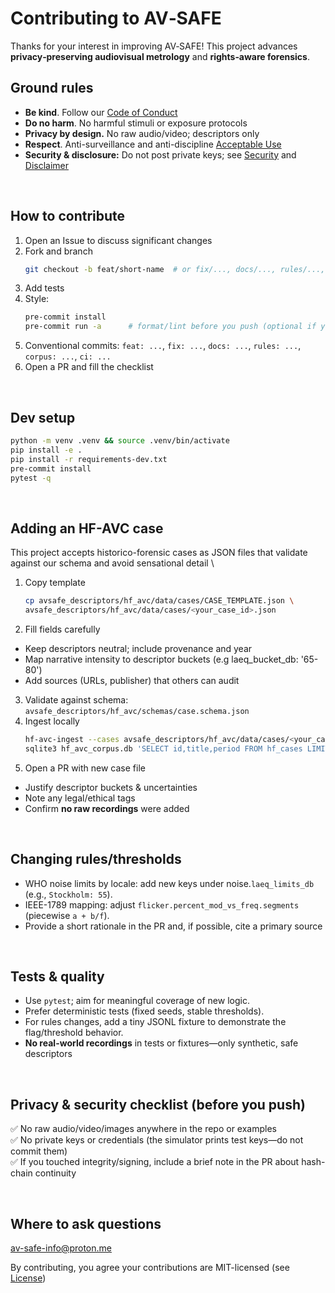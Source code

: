 # Contributing to AV‑SAFE

Thanks for your interest in improving AV‑SAFE! This project advances **privacy‑preserving audiovisual metrology** and **rights‑aware forensics**.

## Ground rules
- **Be kind**. Follow our [Code of Conduct](CODE_OF_CONDUCT.md)
- **Do no harm**. No harmful stimuli or exposure protocols
- **Privacy by design.** No raw audio/video; descriptors only
- **Respect**. Anti-surveillance and anti-discipline [Acceptable Use](ACCEPTABLE_USE.md)
- **Security & disclosure:** Do not post private keys; see [Security](SECURITY.md) and [Disclaimer](DISCLAIMER.md)

<br>

## How to contribute
1. Open an Issue to discuss significant changes
2. Fork and branch
   ```bash
   git checkout -b feat/short-name  # or fix/..., docs/..., rules/..., corpus/...
   ```
3. Add tests
4. Style:
   ```bash
   pre-commit install
   pre-commit run -a      # format/lint before you push (optional if you dislike auto-lint)
   ```
7. Conventional commits: `feat: ...`, `fix: ...`, `docs: ...`, `rules: ...`, `corpus: ...`, `ci: ...`
8. Open a PR and fill the checklist
   
<br>

## Dev setup
```bash
python -m venv .venv && source .venv/bin/activate
pip install -e .
pip install -r requirements-dev.txt
pre-commit install
pytest -q
```
<br>

## Adding an HF-AVC case
This project accepts historico-forensic cases as JSON files that validate against our schema and avoid sensational detail
\
1. Copy template
   ```bash
   cp avsafe_descriptors/hf_avc/data/cases/CASE_TEMPLATE.json \
   avsafe_descriptors/hf_avc/data/cases/<your_case_id>.json
   ```
2. Fill fields carefully
- Keep descriptors neutral; include provenance and year
- Map narrative intensity to descriptor buckets (e.g laeq_bucket_db: '65-80')
- Add sources (URLs, publisher) that others can audit

3. Validate against schema: ` avsafe_descriptors/hf_avc/schemas/case.schema.json `
4. Ingest locally
   ```bash
   hf-avc-ingest --cases avsafe_descriptors/hf_avc/data/cases/<your_case_id>.json
   sqlite3 hf_avc_corpus.db 'SELECT id,title,period FROM hf_cases LIMIT 5;'
   ```
5. Open a PR with new case file
- Justify descriptor buckets & uncertainties
- Note any legal/ethical tags
- Confirm **no raw recordings** were added

<br>

## Changing rules/thresholds
- WHO noise limits by locale: add new keys under noise.` laeq_limits_db ` (e.g., `Stockholm: 55`).
- IEEE-1789 mapping: adjust ` flicker.percent_mod_vs_freq.segments ` (piecewise ` a + b/f `).
- Provide a short rationale in the PR and, if possible, cite a primary source

<br>

## Tests & quality
- Use ` pytest `; aim for meaningful coverage of new logic.
- Prefer deterministic tests (fixed seeds, stable thresholds).
- For rules changes, add a tiny JSONL fixture to demonstrate the flag/threshold behavior.
- **No real-world recordings** in tests or fixtures—only synthetic, safe descriptors

<br>

## Privacy & security checklist (before you push)
✅ No raw audio/video/images anywhere in the repo or examples \
✅ No private keys or credentials (the simulator prints test keys—do not commit them) \
✅ If you touched integrity/signing, include a brief note in the PR about hash-chain continuity

<br>

## Where to ask questions
[av-safe-info@proton.me](av-safe-info@proton.me)

By contributing, you agree your contributions are MIT-licensed (see [License](LICENSE.md))
